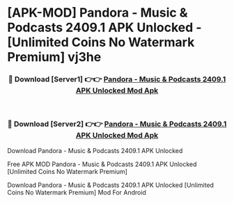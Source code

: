 # [APK-MOD] Pandora - Music & Podcasts 2409.1 APK Unlocked - [Unlimited Coins No Watermark Premium] vj3he



<div align="center">
<h3>🔴 Download [Server1] 👉👉 <a href="https://momento.my/?title=Pandora_-_Music_&_Podcasts_2409.1_APK_Unlocked">Pandora - Music & Podcasts 2409.1 APK Unlocked Mod Apk</a></h3><br>

<h3>🔴 Download [Server2] 👉👉 <a href="https://momento.my/?title=Pandora_-_Music_&_Podcasts_2409.1_APK_Unlocked">Pandora - Music & Podcasts 2409.1 APK Unlocked Mod Apk</a></h3>
</div>



Download Pandora - Music & Podcasts 2409.1 APK Unlocked 

Free APK MOD Pandora - Music & Podcasts 2409.1 APK Unlocked [Unlimited Coins No Watermark Premium]

Download Pandora - Music & Podcasts 2409.1 APK Unlocked [Unlimited Coins No Watermark Premium] Mod For Android
